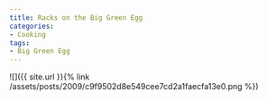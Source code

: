 ```yaml
---
title: Racks on the Big Green Egg
categories:
- Cooking
tags:
- Big Green Egg
---
```


![]({{ site.url }}{% link /assets/posts/2009/c9f9502d8e549cee7cd2a1faecfa13e0.png %})
